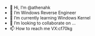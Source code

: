 - 👋 Hi, I’m @athenahk
- 👀 I’m  Windows Reverse Engineer
- 🌱 I’m currently learning Windows Kernel
- 💞️ I’m looking to collaborate on ...
- 📫 How to reach me VX:cf70kg

<!---
athenahk/athenahk is a ✨ special ✨ repository because its `README.md` (this file) appears on your GitHub profile.
You can click the Preview link to take a look at your changes.
--->
